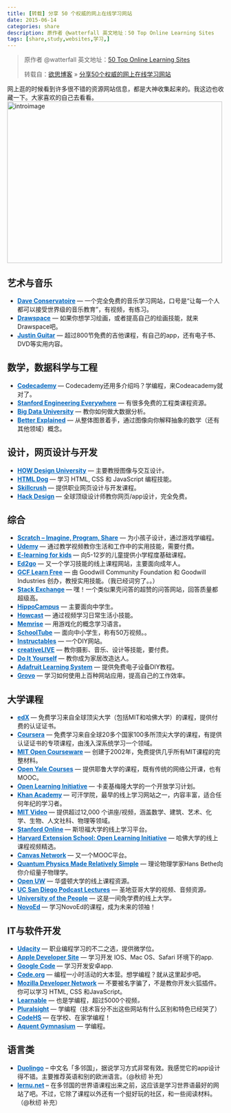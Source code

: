 ```yaml
---
title: [转载] 分享 50 个权威的网上在线学习网站
date: 2015-06-14
categories: share
description: 原作者 @watterfall 英文地址：50 Top Online Learning Sites 
tags: [share,study,websites,学习,]
---
```


<article class="article-content">
<blockquote>原作者 @watterfall 英文地址：<a href="http://www.bestcollegereviews.org/50-top-online-learning-sites/" target="_blank" rel="nofollow">50 Top Online Learning Sites</a>

转载自：<a href="http://yusi123.com" target="_blank">欲思博客</a> » <a href="http://yusi123.com/3712.html" target="_blank">分享50个权威的网上在线学习网站</a></blockquote>
网上逛的时候看到许多很不错的资源网站信息，都是大神收集起来的。我这边也收藏一下。大家喜欢的自己去看看。<a href="http://xrp001.tk/wp-content/uploads/2015/06/introimage.jpg"><img class="aligncenter size-full wp-image-244" src="http://xrp001.tk/wp-content/uploads/2015/06/introimage.jpg" alt="introimage" width="500" height="375" /></a>
<h2><strong>艺术与音乐</strong></h2>
<ul>
	<li><span style="color: #0066bf;"><strong><a style="color: #0066bf;" href="http://daveconservatoire.org/" target="_blank" rel="nofollow">Dave Conservatoire</a> </strong></span>— 一个完全免费的音乐学习网站，口号是“让每一个人都可以接受世界级的音乐教育”，有视频，有练习。</li>
	<li><span style="color: #0066bf;"><strong><a style="color: #0066bf;" href="http://drawspace.com/" target="_blank" rel="nofollow">Drawspace</a></strong></span> — 如果你想学习绘画，或者提高自己的绘画技能，就来Drawspace吧。</li>
	<li><span style="color: #0066bf;"><strong><a style="color: #0066bf;" href="http://justinguitar.com/" target="_blank" rel="nofollow">Justin Guitar</a></strong></span> — 超过800节免费的吉他课程，有自己的app，还有电子书、DVD等实用内容。</li>
</ul>
<h2><strong>数学，数据科学与工程</strong></h2>
<ul>
	<li><span style="color: #0066bf;"><strong><a style="color: #0066bf;" href="http://www.codecademy.com/" target="_blank" rel="nofollow">Codecademy</a> </strong></span>— Codecademy还用多介绍吗？学编程，来Codeacademy就对了。</li>
	<li><span style="color: #0066bf;"><strong><a style="color: #0066bf;" href="http://see.stanford.edu/default.aspx" target="_blank" rel="nofollow">Stanford Engineering Everywhere</a></strong></span> — 有很多免费的工程类课程资源。</li>
	<li><span style="color: #0066bf;"><strong><a style="color: #0066bf;" href="http://bigdatauniversity.com/" target="_blank" rel="nofollow">Big Data University</a></strong></span> — 教你如何做大数据分析。</li>
	<li><span style="color: #0066bf;"><strong><a style="color: #0066bf;" href="http://betterexplained.com/" target="_blank" rel="nofollow">Better Explained</a></strong></span> — 从整体图景着手，通过图像向你解释抽象的数学（还有其他领域）概念。</li>
</ul>
<h2><strong>设计，网页设计与开发</strong></h2>
<ul>
	<li><span style="color: #0066bf;"><strong><a style="color: #0066bf;" href="http://howdesignuniversity.com/" target="_blank" rel="nofollow">HOW Design University</a></strong></span> — 主要教授图像与交互设计。</li>
	<li><span style="color: #0066bf;"><strong><a style="color: #0066bf;" href="http://htmldog.com/" target="_blank" rel="nofollow">HTML Dog</a> </strong></span>— 学习 HTML, CSS 和 JavaScript 编程技能。</li>
	<li><span style="color: #0066bf;"><strong><a style="color: #0066bf;" href="http://skillcrush.com/" target="_blank" rel="nofollow">Skillcrush</a> </strong></span>— 提供职业网页设计与开发课程。</li>
	<li><span style="color: #0066bf;"><strong><a style="color: #0066bf;" href="http://hackdesign.org/" target="_blank" rel="nofollow">Hack Design</a> </strong></span>— 全球顶级设计师教你网页/app设计，完全免费。</li>
</ul>
<h2><strong>综合</strong></h2>
<ul>
	<li><span style="color: #0066bf;"><strong><a style="color: #0066bf;" href="http://scratch.mit.edu/" target="_blank" rel="nofollow">Scratch – Imagine, Program, Share</a></strong></span> — 为小孩子设计，通过游戏学编程。</li>
	<li><span style="color: #0066bf;"><strong><a style="color: #0066bf;" href="https://www.udemy.com/" target="_blank" rel="nofollow">Udemy</a> </strong></span>— 通过教学视频教你生活和工作中的实用技能，需要付费。</li>
	<li><span style="color: #0066bf;"><strong><a style="color: #0066bf;" href="http://www.e-learningforkids.org/" target="_blank" rel="nofollow">E-learning for kids</a> </strong></span>— 向5-12岁的儿童提供小学程度基础课程。</li>
	<li><span style="color: #0066bf;"><strong><a style="color: #0066bf;" href="http://ed2go.com/" target="_blank" rel="nofollow">Ed2go</a></strong></span> — 又一个学习技能的线上课程网站，主要面向成年人。</li>
	<li><span style="color: #0066bf;"><strong><a style="color: #0066bf;" href="http://gcflearnfree.org/" target="_blank" rel="nofollow">GCF Learn Free</a></strong></span> — 由 Goodwill Community Foundation 和 Goodwill Industries 创办，教授实用技能。（我已经词穷了。。）</li>
	<li><span style="color: #0066bf;"><strong><a style="color: #0066bf;" href="http://stackexchange.com/" target="_blank" rel="nofollow">Stack Exchange</a> </strong></span>— 嘿！一个类似果壳问答的超赞的问答网站，回答质量都超级高。</li>
	<li><span style="color: #0066bf;"><strong><a style="color: #0066bf;" href="http://www.hippocampus.org/" target="_blank" rel="nofollow">HippoCampus</a></strong></span> — 主要面向中学生。</li>
	<li><span style="color: #0066bf;"><strong><a style="color: #0066bf;" href="http://www.howcast.com/" target="_blank" rel="nofollow">Howcast</a> </strong></span>— 通过视频学习日常生活小技能。</li>
	<li><span style="color: #0066bf;"><strong><a style="color: #0066bf;" href="http://www.memrise.com/" target="_blank" rel="nofollow">Memrise</a></strong></span> — 用游戏化的概念学习语言。</li>
	<li><span style="color: #0066bf;"><strong><a style="color: #0066bf;" href="http://www.schooltube.com/" target="_blank" rel="nofollow">SchoolTube</a></strong></span> — 面向中小学生，称有50万视频。。</li>
	<li><span style="color: #0066bf;"><strong><a style="color: #0066bf;" href="http://instructables.com/" target="_blank" rel="nofollow">Instructables</a></strong></span> — 一个DIY网站。</li>
	<li><span style="color: #0066bf;"><strong><a style="color: #0066bf;" href="http://creativelive.com/live" target="_blank" rel="nofollow">creativeLIVE</a></strong> </span>— 教你摄影、音乐、设计等技能，要付费。</li>
	<li><span style="color: #0066bf;"><strong><a style="color: #0066bf;" href="http://doityourself.com/" target="_blank" rel="nofollow">Do It Yourself</a> </strong></span>— 教你成为家居改造达人。</li>
	<li><span style="color: #0066bf;"><strong><a style="color: #0066bf;" href="http://learn.adafruit.com/" target="_blank" rel="nofollow">Adafruit Learning System</a></strong></span> — 提供免费电子设备DIY教程。</li>
	<li><span style="color: #0066bf;"><strong><a style="color: #0066bf;" href="http://grovo.com/" target="_blank" rel="nofollow">Grovo</a></strong></span> — 学习如何使用上百种网站应用，提高自己的工作效率。</li>
</ul>
<h2><strong>大学课程</strong></h2>
<ul>
	<li><span style="color: #0066bf;"><strong><a style="color: #0066bf;" href="https://www.edx.org/" target="_blank" rel="nofollow">edX</a> </strong></span>— 免费学习来自全球顶尖大学（包括MIT和哈佛大学）的课程，提供付费的认证证书。</li>
	<li><span style="color: #0066bf;"><strong><a style="color: #0066bf;" href="https://www.coursera.org/" target="_blank" rel="nofollow">Coursera</a></strong></span> — 免费学习来自全球20多个国家100多所顶尖大学的课程，有提供认证证书的专项课程，由浅入深系统学习一个领域。</li>
	<li><span style="color: #0066bf;"><strong><a style="color: #0066bf;" href="http://ocw.mit.edu/" target="_blank" rel="nofollow">MIT Open Courseware</a> </strong></span>— 创建于2002年，免费提供几乎所有MIT课程的完整材料。</li>
	<li><span style="color: #0066bf;"><strong><a style="color: #0066bf;" href="http://oyc.yale.edu/" target="_blank" rel="nofollow">Open Yale Courses</a></strong></span> — 提供耶鲁大学的课程，既有传统的网络公开课，也有MOOC。</li>
	<li><span style="color: #0066bf;"><strong><a style="color: #0066bf;" href="http://oli.cmu.edu/" target="_blank" rel="nofollow">Open Learning Initiative</a> </strong></span>— 卡麦基梅隆大学的一个开放学习计划。</li>
	<li><span style="color: #0066bf;"><strong><a style="color: #0066bf;" href="https://www.khanacademy.org/" target="_blank" rel="nofollow">Khan Academy</a> </strong></span>— 可汗学院，最早的线上学习网站之一，内容丰富，适合任何年纪的学习者。</li>
	<li><span style="color: #0066bf;"><strong><a style="color: #0066bf;" href="http://video.mit.edu/" target="_blank" rel="nofollow">MIT Video</a> </strong></span>— 提供超过12,000 个讲座/视频，涵盖数学、建筑、艺术、化学、生物、人文社科、物理等领域。</li>
	<li><span style="color: #0066bf;"><strong><a style="color: #0066bf;" href="http://class.stanford.edu/" target="_blank" rel="nofollow">Stanford Online</a> </strong></span>— 斯坦福大学的线上学习平台。</li>
	<li><span style="color: #0066bf;"><strong><a style="color: #0066bf;" href="http://www.extension.harvard.edu/open-learning-initiative" target="_blank" rel="nofollow">Harvard Extension School: Open Learning Initiative</a></strong></span> — 哈佛大学的线上课程视频精选。</li>
	<li><span style="color: #0066bf;"><strong><a style="color: #0066bf;" href="https://www.canvas.net/" target="_blank" rel="nofollow">Canvas Network</a> </strong></span>— 又一个MOOC平台。</li>
	<li><span style="color: #0066bf;"><strong><a style="color: #0066bf;" href="http://bethe.cornell.edu/" target="_blank" rel="nofollow">Quantum Physics Made Relatively Simple</a></strong></span> — 理论物理学家Hans Bethe向你介绍量子物理学。</li>
	<li><span style="color: #0066bf;"><strong><a style="color: #0066bf;" href="http://outreach.washington.edu/openuw/" target="_blank" rel="nofollow">Open UW</a></strong></span> — 华盛顿大学的线上课程资源。</li>
	<li><span style="color: #0066bf;"><strong><a style="color: #0066bf;" href="http://podcast.ucsd.edu/" target="_blank" rel="nofollow">UC San Diego Podcast Lectures</a></strong></span> — 圣地亚哥大学的视频、音频资源<em>。</em></li>
	<li><span style="color: #0066bf;"><strong><a style="color: #0066bf;" href="http://uopeople.org/" target="_blank" rel="nofollow">University of the People</a> </strong></span>— 这是一间免学费的线上大学<em>。</em></li>
	<li><span style="color: #0066bf;"><strong><a style="color: #0066bf;" href="https://novoed.com/" target="_blank" rel="nofollow">NovoEd</a> </strong></span>— 学习NovoEd的课程，成为未来的领袖！</li>
</ul>
<h2><strong>IT与软件开发</strong></h2>
<ul>
	<li><span style="color: #0066bf;"><strong><a style="color: #0066bf;" href="http://www.udacity.com/" target="_blank" rel="nofollow">Udacity</a> </strong></span>— 职业编程学习的不二之选，提供微学位。</li>
	<li><span style="color: #0066bf;"><strong><a style="color: #0066bf;" href="http://developer.apple.com/" target="_blank" rel="nofollow">Apple Developer Site</a></strong></span> — 学习开发 IOS、Mac OS、Safari 环境下的app.</li>
	<li><span style="color: #0066bf;"><strong><a style="color: #0066bf;" href="https://developers.google.com/" target="_blank" rel="nofollow">Google Code</a> </strong></span>— 学习开发安卓app.</li>
	<li><span style="color: #0066bf;"><strong><a style="color: #0066bf;" href="http://code.org/" target="_blank" rel="nofollow">Code.org</a></strong></span> — 编程一小时活动的大本营。想学编程？就从这里起步吧。</li>
	<li><span style="color: #0066bf;"><strong><a style="color: #0066bf;" href="https://developer.mozilla.org/en-US/learn" target="_blank" rel="nofollow">Mozilla Developer Network</a> </strong></span>— 不要被名字骗了，不是教你开发火狐插件。你可以学习 HTML, CSS 和JavaScript。</li>
	<li><span style="color: #0066bf;"><strong><a style="color: #0066bf;" href="https://learnable.com/" target="_blank" rel="nofollow">Learnable</a></strong></span> — 也是学编程，超过5000个视频<em>。</em></li>
	<li><span style="color: #0066bf;"><strong><a style="color: #0066bf;" href="http://www.pluralsight.com/" target="_blank" rel="nofollow">Pluralsight</a> </strong></span>— 学编程（技术盲分不出这些网站有什么区别和特色已经哭了）</li>
	<li><span style="color: #0066bf;"><strong><a style="color: #0066bf;" href="http://codehs.com/" target="_blank" rel="nofollow">CodeHS</a> </strong></span>— 在学校、在家学编程！</li>
	<li><span style="color: #0066bf;"><strong><a style="color: #0066bf;" href="http://gymnasium.aquent.com/" target="_blank" rel="nofollow">Aquent Gymnasium</a></strong></span> — 学编程。</li>
</ul>
<h2><strong>语言类</strong></h2>
<ul>
	<li><span style="color: #0066bf;"><strong><a style="color: #0066bf;" href="http://www.duolingo.com/" target="_blank" rel="nofollow">Duolingo</a></strong></span> – 中文名「多邻国」，据说学习方式非常有效。我感觉它的app设计得不错。主要推荐英语和别的欧洲语言。（<a target="_blank" rel="nofollow">@秋纫</a> 补充）</li>
	<li><span style="color: #0066bf;"><strong><a style="color: #0066bf;" href="http://zh-cn.lernu.net/" target="_blank" rel="nofollow">lernu.net</a></strong></span> – 在多邻国的世界语课程出来之前，这应该是学习世界语最好的网站了吧。不过，它除了课程以外还有一个挺好玩的社区，和一些阅读材料。（<a target="_blank" rel="nofollow">@秋纫</a> 补充）</li>
</ul>
</article>
